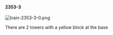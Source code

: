 #### 2353-3
![train-2353-3-0.png](https://github.com/lil-lab/nlvr/raw/master/nlvr/train/images/64/train-2353-3-0.png "train-2353-3-0.png")

There are 2 towers with a yellow block at the base